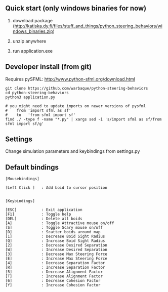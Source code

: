 Quick start (only windows binaries for now)
-------------------------------------------

1. download package (http://katiska.dy.fi/files/stuff_and_things/python_steering_behaviors/windows_binaries.zip)

2. unzip anywhere

3. run application.exe



Developer install (from git)
----------------------------

Requires pySFML:
http://www.python-sfml.org/download.html

    git clone https://github.com/warbaque/python-steering-behaviors
    cd python-steering-behaviors
    python3 application.py

    # you might need to update imports on newer versions of pysfml
    #    from 'import sfml as sf'
    #    to   'from sfml import sf'
    find ./ -type f -name "*.py" | xargs sed -i 's/import sfml as sf/from sfml import sf/g'



Settings
--------

Change simulation parameters and keybindings from settings.py



Default bindings
----------------

    [Mousebindings]

    [Left Click ]   : Add boid to cursor position


    [Keybindings]

    [ESC]           : Exit application
    [F1]            : Toggle help
    [DEL]           : Delete all boids
    [A]             : Toggle Attractive mouse on/off
    [S]             : Toggle Scary mouse on/off
    [D]             : Scatter boids around map
    [1]             : Decrease Boid Sight Radius
    [Q]             : Increase Boid Sight Radius
    [2]             : Decrease Desired Separation
    [W]             : Increase Desired Separation
    [3]             : Decrease Max Steering Force
    [E]             : Increase Max Steering Force
    [4]             : Decrease Separation Factor
    [R]             : Increase Separation Factor
    [5]             : Decrease Alignment Factor
    [T]             : Increase Alignment Factor
    [6]             : Decrease Cohesion Factor
    [Y]             : Increase Cohesion Factor
